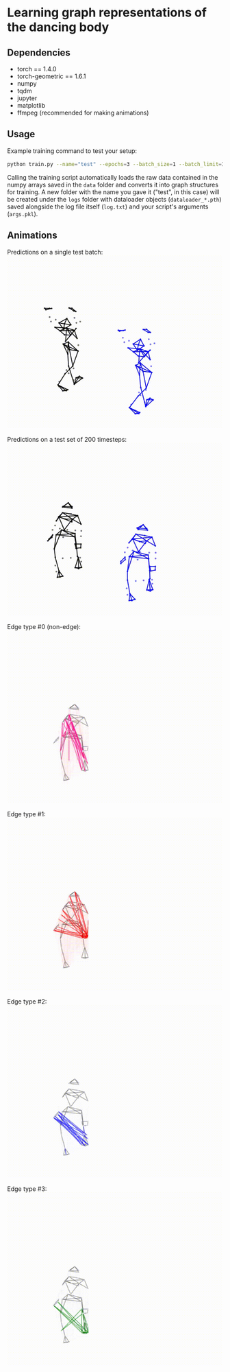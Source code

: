 # Learning graph representations of the dancing body

## Dependencies
- torch == 1.4.0
- torch-geometric == 1.6.1
- numpy
- tqdm
- jupyter
- matplotlib
- ffmpeg (recommended for making animations)

## Usage
Example training command to test your setup:

```bash
python train.py --name="test" --epochs=3 --batch_size=1 --batch_limit=1 --node_embedding_dim=36 --seq_len=10 --predicted_timesteps=2
```

Calling the training script automatically loads the raw data contained in the numpy arrays saved in the `data` folder and converts it into graph structures for training. A new folder with the name you gave it ("test", in this case) will be created under the `logs` folder with dataloader objects (`dataloader_*.pth`) saved alongside the log file itself (`log.txt`) and your script's arguments (`args.pkl`).

## Animations 
Predictions on a single test batch:
![](data/animations/test_batch.gif)

Predictions on a test set of 200 timesteps:
![](data/animations/test_200.gif)

Edge type #0 (non-edge):
![](data/animations/edgetype0.gif)

Edge type #1:
![](data/animations/edgetype1.gif)

Edge type #2:
![](data/animations/edgetype2.gif)

Edge type #3:
![](data/animations/edgetype3.gif)
